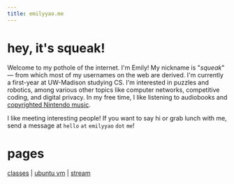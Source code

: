 ```yaml
---
title: emilyyao.me
---
```


# hey, it's squeak!
Welcome to my pothole of the internet. I'm Emily! My nickname is "*squeak*" — from which most of my usernames on the web are derived. I'm currently a first-year at UW-Madison studying CS. I'm interested in puzzles and robotics, among various other topics like computer networks, competitive coding, and digital privacy. In my free time, I like listening to audiobooks and [copyrighted Nintendo music](https://youtu.be/HL9_xm5HwrE).

I like meeting interesting people! If you want to say hi or grab lunch with me, send a message at `hello` `at` `emilyyao` `dot` `me`!

# pages
[classes](/academics) | [ubuntu vm](/utm-ubuntu) | [stream](/stream)
